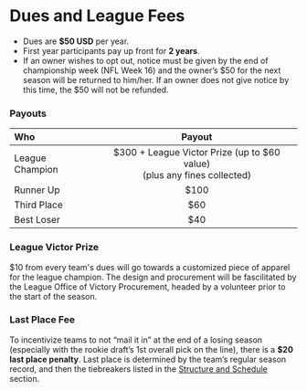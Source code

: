 # Dues and League Fees

* Dues are **$50 USD** per year.
* First year participants pay up front for **2 years**.
* If an owner wishes to opt out, notice must be given by the end of championship week (NFL Week 16) and the owner’s $50 for the next season will be returned to him/her.  If an owner does not give notice by this time, the $50 will not be refunded.

### Payouts

| Who | Payout |
|:----|:------:|
|League Champion|$300 + League Victor Prize (up to $60 value)<br/>(plus any fines collected)|
|Runner Up|$100|
|Third Place|$60|
|Best Loser|$40|

### League Victor Prize

$10 from every team's dues will go towards a customized piece of apparel for the league champion. The design and procurement will be fascilitated by the League Office of Victory Procurement, headed by a volunteer prior to the start of the season.

### Last Place Fee

To incentivize teams to not “mail it in” at the end of a losing season (especially with the rookie draft’s 1st overall pick on the line), there is a **$20 last place penalty**.  Last place is determined by the team’s regular season record, and then the tiebreakers listed in the [Structure and Schedule](schedule.md) section.
